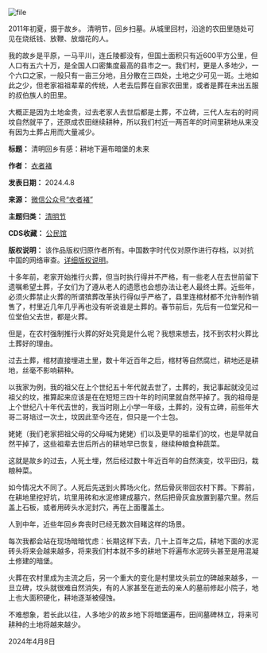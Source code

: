 ![file](https://chinadigitaltimes.net/chinese/files/2024/04/image-1712576431222.png)  

2011年初夏，摄于故乡。
清明节，回乡扫墓。从城里回村，沿途的农田里随处可见在烧纸钱、放鞭、放烟花的人。 


我的故乡是平原，一马平川，连丘陵都没有，但国土面积只有近600平方公里，但人口有五六十万，是全国人口密集度最高的县市之一。我们村，更是人多地少，一个六口之家，一般只有一亩三分地，且分散在三四处，土地之少可见一斑。土地如此之少，但老家祖祖辈辈的传统，人老去后葬在自家农田里，或者是葬在未出五服的叔伯族人的田里。


大概正是因为土地金贵，过去老家人去世后都是土葬，不立碑，三代人左右的时间坟自然就平了，还原成农田继续耕种，所以我们村近一两百年的时间里耕地从来没有因为土葬占用而大量减少。




**标题：** 清明回乡有感：耕地下遍布暗堡的未来  

**作者：** [衣者褚](https://chinadigitaltimes.net/space/衣者褚)  

**发表日期：** 2024.4.8  

**来源：** [微信公众号“衣者褚”](https://web.archive.org/web/https://mp.weixin.qq.com/s/lHDI8HuQlA0jvAd5wow3wg)  

**主题归类：** [清明节](https://chinadigitaltimes.net/space/清明节)  

**CDS收藏：** [公民馆](https://chinadigitaltimes.net/space/%E5%85%AC%E6%B0%91%E9%A6%86)  

**版权说明：** 该作品版权归原作者所有。中国数字时代仅对原作进行存档，以对抗中国的网络审查。[详细版权说明](https://chinadigitaltimes.net/chinese/copyright)。


十多年前，老家开始推行火葬，但当时执行得并不严格，有一些老人在去世前留下遗嘱希望土葬，子女们为了遵从老人的遗愿也会想办法让老人最终土葬。近些年，必须火葬禁止火葬的所谓殡葬改革执行得似乎严格了，县里连棺材都不允许制作销售了，村里近几年几乎再也没有听说谁是土葬的。春节前后，先后有一位堂兄和一位堂伯父去世，都是火葬。


但是，在农村强制推行火葬的好处究竟是什么呢？我想来想去，找不到农村火葬比土葬好的理由。


过去土葬，棺材直接埋进土里，数十年近百年之后，棺材等自然腐烂，耕地还是耕地，丝毫不影响耕种。


以我家为例，我的祖父在上个世纪五十年代就去世了，土葬的，我记事起就没见过祖父的坟，推算起来应该是在在短短三四十年的时间里就自然平掉了。我的祖母是上个世纪八十年代去世的，我当时刚上小学一年级，土葬的，没有立碑，前些年大哥二哥培过一次土，坟因此至今还在，但只是一个土包。


姥姥（我们老家把祖父母的父母喊为姥姥）们以及更早的祖辈们的坟，也是早就自然平掉了，这些祖辈去世后所占的耕地早已恢复，继续种粮食种蔬菜。


这就是故乡的过去，人死土埋，然后经过数十年近百年的自然演变，坟平田归，栽粮种菜。


如今情况大不同了。人死后先送到火葬场火化，然后骨灰带回农村下葬。下葬前，在耕地里挖好坑，坑里用砖和水泥修建成墓穴，然后把骨灰盒放置到墓穴里。然后盖上石板，或者用砖头水泥封穴，再在上面覆盖土。


人到中年，近些年回乡奔丧时已经无数次目睹这样的场景。


每次我都会站在现场暗暗忧虑：长期这样下去，几十上百年之后，耕地下面的水泥砖头将来会越来越多，将来我们村本就不多的耕地下将遍布水泥砖头甚至是用混凝土修建的暗堡。


火葬在农村里成为主流之后，另一个重大的变化是村里坟头前立的碑越来越多，一旦立碑，坟头就很难自然消失，有的人家甚至在逝去的亲人的墓前修起小院子，地上也大面积硬化，耕地逐渐被侵蚀。


不难想象，若长此以往，人多地少的故乡地下将暗堡遍布，田间墓碑林立，将来可耕种的土地将越来越少。


2024年4月8日



